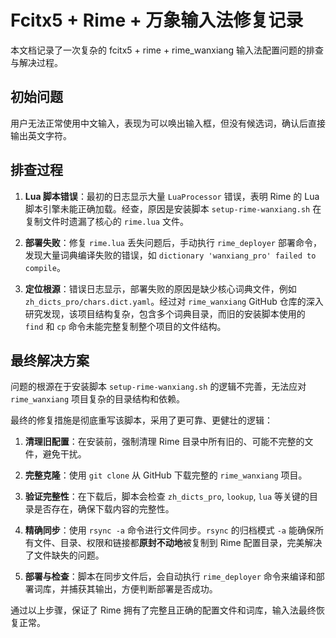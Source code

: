 # Fcitx5 + Rime + 万象输入法修复记录

本文档记录了一次复杂的 fcitx5 + rime + rime_wanxiang 输入法配置问题的排查与解决过程。

## 初始问题

用户无法正常使用中文输入，表现为可以唤出输入框，但没有候选词，确认后直接输出英文字符。

## 排查过程

1.  **Lua 脚本错误**：最初的日志显示大量 `LuaProcessor` 错误，表明 Rime 的 Lua 脚本引擎未能正确加载。经查，原因是安装脚本 `setup-rime-wanxiang.sh` 在复制文件时遗漏了核心的 `rime.lua` 文件。

2.  **部署失败**：修复 `rime.lua` 丢失问题后，手动执行 `rime_deployer` 部署命令，发现大量词典编译失败的错误，如 `dictionary 'wanxiang_pro' failed to compile`。

3.  **定位根源**：错误日志显示，部署失败的原因是缺少核心词典文件，例如 `zh_dicts_pro/chars.dict.yaml`。经过对 `rime_wanxiang` GitHub 仓库的深入研究发现，该项目结构复杂，包含多个词典目录，而旧的安装脚本使用的 `find` 和 `cp` 命令未能完整复制整个项目的文件结构。

## 最终解决方案

问题的根源在于安装脚本 `setup-rime-wanxiang.sh` 的逻辑不完善，无法应对 `rime_wanxiang` 项目复杂的目录结构和依赖。

最终的修复措施是彻底重写该脚本，采用了更可靠、更健壮的逻辑：

1.  **清理旧配置**：在安装前，强制清理 Rime 目录中所有旧的、可能不完整的文件，避免干扰。

2.  **完整克隆**：使用 `git clone` 从 GitHub 下载完整的 `rime_wanxiang` 项目。

3.  **验证完整性**：在下载后，脚本会检查 `zh_dicts_pro`, `lookup`, `lua` 等关键的目录是否存在，确保下载内容的完整性。

4.  **精确同步**：使用 `rsync -a` 命令进行文件同步。`rsync` 的归档模式 `-a` 能确保所有文件、目录、权限和链接都**原封不动地**被复制到 Rime 配置目录，完美解决了文件缺失的问题。

5.  **部署与检查**：脚本在同步文件后，会自动执行 `rime_deployer` 命令来编译和部署词库，并捕获其输出，方便判断部署是否成功。

通过以上步骤，保证了 Rime 拥有了完整且正确的配置文件和词库，输入法最终恢复正常。
